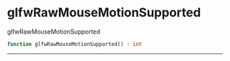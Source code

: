 # glfwRawMouseMotionSupported
glfwRawMouseMotionSupported

```php
function glfwRawMouseMotionSupported() : int
```






---
     